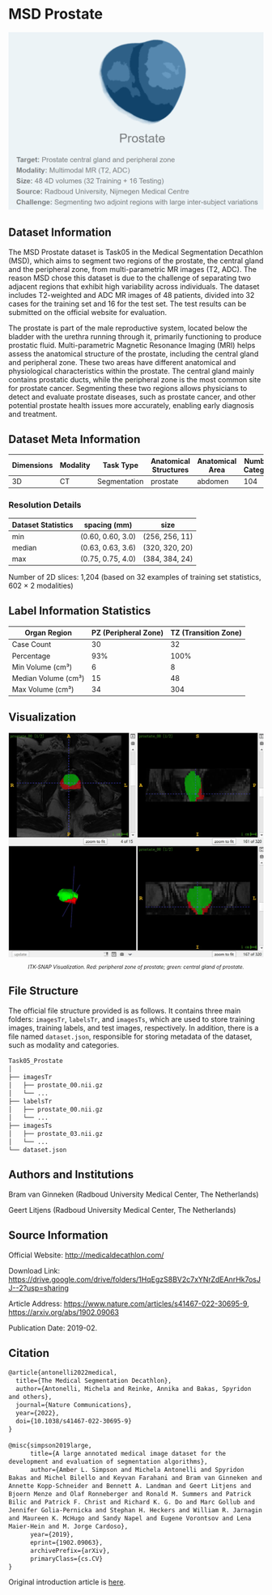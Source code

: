 # MSD Prostate

<div align="center">
    <a href="https://github.com/openmedlab/"><img width="700px" height="auto" src="appendix/MSD_Prostate_0.png"></a>
</div>
<p style="text-align:center;font-size:10px;"><em></em></p>

## Dataset Information

The MSD Prostate dataset is Task05 in the Medical Segmentation Decathlon (MSD), which aims to segment two regions of the prostate, the central gland and the peripheral zone, from multi-parametric MR images (T2, ADC). The reason MSD chose this dataset is due to the challenge of separating two adjacent regions that exhibit high variability across individuals. The dataset includes T2-weighted and ADC MR images of 48 patients, divided into 32 cases for the training set and 16 for the test set. The test results can be submitted on the official website for evaluation.

The prostate is part of the male reproductive system, located below the bladder with the urethra running through it, primarily functioning to produce prostatic fluid. Multi-parametric Magnetic Resonance Imaging (MRI) helps assess the anatomical structure of the prostate, including the central gland and peripheral zone. These two areas have different anatomical and physiological characteristics within the prostate. The central gland mainly contains prostatic ducts, while the peripheral zone is the most common site for prostate cancer. Segmenting these two regions allows physicians to detect and evaluate prostate diseases, such as prostate cancer, and other potential prostate health issues more accurately, enabling early diagnosis and treatment.

## Dataset Meta Information

| Dimensions | Modality | Task Type | Anatomical Structures | Anatomical Area | Number of Categories | Data Volume | File Format |
|------------|----------|-----------|-----------------------|-----------------|----------------------|-------------|-------------|
| 3D         | CT       | Segmentation | prostate              | abdomen       | 104                  | 1204        | .nii.gz     |


### Resolution Details

| Dataset Statistics | spacing (mm)     | size            |
|--------------------|------------------|-----------------|
| min                | (0.60, 0.60, 3.0)             | (256, 256, 11)     |
| median             | (0.63, 0.63, 3.6)          | (320, 320, 20) |
| max                | (0.75, 0.75, 4.0)             | (384, 384, 24) |

Number of 2D slices: 1,204 (based on 32 examples of training set statistics, 602 × 2 modalities)

## Label Information Statistics

| Organ Region | PZ (Peripheral Zone) | TZ (Transition Zone) |
|--------------|----------------------|----------------------|
| Case Count   | 30                   | 32                   |
| Percentage   | 93%                  | 100%                 |
| Min Volume (cm³) | 6                | 8                    |
| Median Volume (cm³) | 15            | 48                   |
| Max Volume (cm³) | 34               | 304                  |

## Visualization

<div align="center">
    <a href="https://github.com/openmedlab/"><img width="700px" height="auto" src="appendix/MSD_Prostate_1.webp"></a>
</div>
<p style="text-align:center;font-size:10px;"><em> ITK-SNAP Visualization. Red: peripheral zone of prostate; green: central gland of prostate. </em></p>

## File Structure

The official file structure provided is as follows. It contains three main folders: `imagesTr`, `labelsTr`, and `imagesTs`, which are used to store training images, training labels, and test images, respectively. In addition, there is a file named `dataset.json`, responsible for storing metadata of the dataset, such as modality and categories.

``` 
Task05_Prostate
│
├── imagesTr
│   ├── prostate_00.nii.gz
│   └── ...
├── labelsTr
│   ├── prostate_00.nii.gz
│   └── ...
├── imagesTs
│   ├── prostate_03.nii.gz
│   └── ...
└── dataset.json
```

## Authors and Institutions

Bram van Ginneken (Radboud University Medical Center, The Netherlands)

Geert Litjens (Radboud University Medical Center, The Netherlands)


## Source Information

Official Website: http://medicaldecathlon.com/

Download Link: https://drive.google.com/drive/folders/1HqEgzS8BV2c7xYNrZdEAnrHk7osJJ--2?usp=sharing

Article Address: https://www.nature.com/articles/s41467-022-30695-9, https://arxiv.org/abs/1902.09063

Publication Date: 2019-02.

## Citation

``` 
@article{antonelli2022medical,
  title={The Medical Segmentation Decathlon},
  author={Antonelli, Michela and Reinke, Annika and Bakas, Spyridon and others},
  journal={Nature Communications},
  year={2022}, 
  doi={10.1038/s41467-022-30695-9}
}

@misc{simpson2019large,
      title={A large annotated medical image dataset for the development and evaluation of segmentation algorithms}, 
      author={Amber L. Simpson and Michela Antonelli and Spyridon Bakas and Michel Bilello and Keyvan Farahani and Bram van Ginneken and Annette Kopp-Schneider and Bennett A. Landman and Geert Litjens and Bjoern Menze and Olaf Ronneberger and Ronald M. Summers and Patrick Bilic and Patrick F. Christ and Richard K. G. Do and Marc Gollub and Jennifer Golia-Pernicka and Stephan H. Heckers and William R. Jarnagin and Maureen K. McHugo and Sandy Napel and Eugene Vorontsov and Lena Maier-Hein and M. Jorge Cardoso},
      year={2019},
      eprint={1902.09063},
      archivePrefix={arXiv},
      primaryClass={cs.CV}
}
```

Original introduction article is [here](https://zhuanlan.zhihu.com/p/666092633).